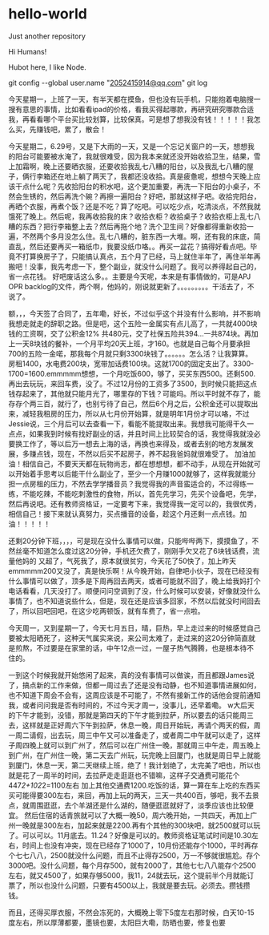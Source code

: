 # hello-world
Just another repository

Hi Humans!

Hubot here, I like Node.

git config --global user.name "2052415914@qq.com"
git log

今天星期一，上班了一天，有半天都在摸鱼，但也没有玩手机，只能抱着电脑搜一搜有意思的事情，比如看看ipad的价格，看我买得起哪款，再研究研究哪款合适我，再看看哪个平台买比较划算，比较保真。可是想了想我没有钱！！！！！我怎么买，先赚钱吧，累了，散会！


今天星期二，6.29号，又是下大雨的一天，又是一个忘记关窗户的一天，想想我的阳台可能要被水淹了，我就很难受，因为我本来就还没开始收拾卫生，结果，雪上加霜啊，晚上还要晒衣服，还要收拾我乱七八糟的阳台，以及我乱七八糟的屋子，俩行李箱还在地上躺了两天了，我都还没收拾。真是疲惫呢，想想今天晚上应该干点什么呢？先收拾阳台的积水吧，这个更加重要，再洗一下阳台的小桌子，不然会生锈的，然后再洗个碗？再擦一遍阳台？好吧，那就这样子吧。收拾完阳台，再晒个衣服，再煮个饭？还是不吃？算了吃吧。可以吃少点，吃清淡点，不然我就饿死了晚上。然后呢，我再收拾我的床？收拾衣柜？收拾桌子？收拾衣柜上乱七八糟的东西？把行李箱整上去？然后再拖个地？洗个卫生间？好像都得重新收拾一遍，不然两个多月没怎么住。乱七八糟的，脏东西一大堆。啊，还有我的床底，简直乱，然后还要再买一箱纸巾，我要没纸巾咯。。再买一盆花？搞得好看点吧。毕竟不打算换房子了，只能搞认真点，五个月了已经，马上就住半年了，再住半年再搬吧！没事，我先考虑一下，整个副业，就没什么问题了。我可以养得起自己的，省一点花钱。
好吧废话这么多。。主要是今天呢，本来是有事情做的，可是APJ OPR backlog的文件，两个啊，他妈的，刚说就更新了。。。。。。。。。干活去了，不说了。


额，，，今天签了合同了，五年嘞，好长，不过似乎这个并没有什么影响，并不影响我想走就走的辞职之路。但是吧，这个五险一金属实有点儿高了，一共就4000块钱的工资啊，交了公积金12% 共480元，交了社保五险共394...一共874块。再加上一天8块钱的餐补，一个月平均20天上班，才160。也就是自己每个月要承担700的五险一金喏，那我每个月就只剩3300块钱了。。。。。。怎么活？让我算算。
房租1400，水电费200块，宽带加话费100块。这就1700的固定支出了。3300-1700=1600.emmmmm想想，一个月吃饭600，够了，买买东西500。还剩500.再出去玩玩，来回车费，没了。不过12月份的工资多了3500，到时候只能把这点钱存起来了，其他就只能月光了，哪里存的下钱？可能吗。所以平时就不存了，能存存个两三百，就行了，也别亏待了自己，然后6个月之后，公积金还可以提取出来，减轻我租房的压力，所以从七月份开始算，就是明年1月份才可以咯，不过Jessie说，三个月后可以去查看一下，看能不能提取出来。我想我可能得干久一点点，如果我到时候有找好副业的话，并且时间上比较契合的话，我觉得我就没必要换工作了，等以后万一想去上海的话，再换也来得及，或者去别的地方发展发展，多赚点钱，现在，不然以后买不起房子，养不起我爸妈就很难受了。
加油加油！相信自己，不要天天都在玩物尚志，都在想想想，都不动手，从现在开始就可以开始着手思考以后能干什么副业了，至少一个月赚1000就够了，这样我就能分担一点房租的压力，不然去学学播音员？我觉得我的声音蛮适合的，不过得练一练，不能吃辣，不能吃刺激性的食物，所以，首先先学习，先买个设备吧，先学，然后再说吧。还有教师资格证，一定要考下来，我觉得我一定可以的，我很优秀，相信自己！接下来就认真努力，买点播音的设备，趁这个月还剩一点点钱。加油！！！！！



还剩20分钟下班，，，，可是现在没什么事情可以做，只能哔哔两下，摸摸鱼了，不然丝毫不知道怎么度过这20分钟，手机还欠费了，刚刚手欠又花了6块钱话费，流量他妈的 又超了，气死我了，原本就很贫穷，今天花了50快了，加上昨天emmmmm200又没了，真是快乐啊！从今晚开始，自律吧小伙子，现在已经没有什么事情可以做了，顶多是下周再回去两天，或者可能就不回了，晚上给我妈打个电话看看，几天没打了。顺便问问空调到了没，什么时候可以安装，好像就没什么事情了，也不知道说些什么，但是，现在还是应该多回家，不然以后就没时间回去了，所以回吧回吧，在这少吃两顿饭，就有车费了，省一点啦。



今天周一，又到星期一了，今天七月五日，晴，巨热，早上走过来的时候感觉自己要被太阳晒死了，这种天气属实来说，来公司太难了，走过来的这20分钟简直就是煎熬，不过要是在家里的话，中午12点一过，一屋子热气腾腾，也是根本待不住的。


一到这个时候我就开始悠闲了起来，真的没有事情可以做诶，而且都跟James说了，搞点新的工作来做，但都一周过去了还是没有动静，也不知道事情进展如何，也不知道下周会不会有，这周应该是不可能了，不然有接新工作的话他会提前通知我，或者问问我是否有时间的，不过今天才周一，没事儿，还早着嘞。
w大后天的下午才能到，没错，那就是第四天的下午才能到拉萨，所以要去的话只能周三去，这样就是正好周六下午到拉萨，休息一晚，周日开始玩，再请个两天的假，周一周二请假，出去玩，周三中午又可以准备走了，或者周二中午就可以走了，这样子周四晚上就可以到广州了，然后可以在广州住一晚，那就周三中午走，周五晚上到广州，在广州住一晚，第二天去广州玩，玩完晚上回厦门，也就是周日早上就能到厦门，休息一天，第二天继续上班，绝了！我计划绝了，太完美了吧也，所以也就是花了一周半的时间，去拉萨走走逛逛也不错嘛，这样子交通费可能花个447*2+102*2=1100左右
加上其他交通费1200.吃饭的话，算一算在车上吃的东西买买可能得要300左右，来回，再加上玩的两天，三天一共400百，够吧，我不去景点，就周围逛逛，去个羊湖还是什么湖的，随便逛逛就好了，淡季应该也比较便宜。
然后住宿的话青旅就可以了大概一晚50，周六晚开始，一共四天，再加上广州一晚就是300左右，加起来就是2200.再有个其他的300块吧，就2500就可以玩了。可以可以。11月底去。11.24？好像是可以的。教师资格证笔试时间是10.30左右，时间上也没有冲突，现在已经存了1000了，10月份还能存个1000，平时再存个七七八八，2500就没什么问题，而且不止得存2500，万一不够就很尴尬。存个3000吧。没什么问题，每个月存500，就有2000了，其他七七八八能存个2500左右，就又4500了，如果存够5000，我11，24就去玩，这个提前半个月就能订票了，所以也没什么问题，只要有4500以上，我就是要去玩。必须去。攒钱攒钱。

而且，还得买厚衣服，不然会冻死的，大概晚上零下5度左右那时候，白天10-15度左右，所以厚薄都要，墨镜也要，太阳巨大嘞，防晒也要，修复也要










